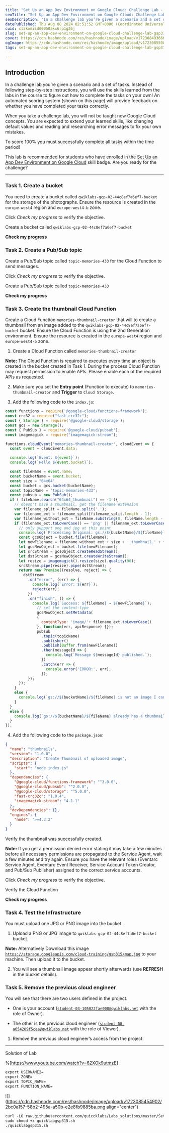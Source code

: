 ```yaml
---
title: "Set Up an App Dev Environment on Google Cloud: Challenge Lab - GSP315"
seoTitle: "Set Up an App Dev Environment on Google Cloud: Challenge Lab - GSP315"
seoDescription: "In a challenge lab you’re given a scenario and a set of tasks. Instead of following step-by-step instructions, you will use the skills learned from the labs"
datePublished: Thu Aug 08 2024 02:51:52 GMT+0000 (Coordinated Universal Time)
cuid: clzkomisd00050akx6rp1g26j
slug: set-up-an-app-dev-environment-on-google-cloud-challenge-lab-gsp315
cover: https://cdn.hashnode.com/res/hashnode/image/upload/v1723084936665/00d60367-fe53-49a9-bc0b-7dc88ac24ab4.png
ogImage: https://cdn.hashnode.com/res/hashnode/image/upload/v1723085500309/8bca7bd9-3f56-4edf-8b31-fec861f747b8.png
tags: set-up-an-app-dev-environment-on-google-cloud-challenge-lab-gsp315, gsp315

---
```


## **Introduction**

In a challenge lab you’re given a scenario and a set of tasks. Instead of following step-by-step instructions, you will use the skills learned from the labs in the course to figure out how to complete the tasks on your own! An automated scoring system (shown on this page) will provide feedback on whether you have completed your tasks correctly.

When you take a challenge lab, you will not be taught new Google Cloud concepts. You are expected to extend your learned skills, like changing default values and reading and researching error messages to fix your own mistakes.

To score 100% you must successfully complete all tasks within the time period!

This lab is recommended for students who have enrolled in the [Set Up an App Dev Environment on Google Cloud](https://www.cloudskillsboost.google/course_templates/637) skill badge. Are you ready for the challenge?

---

### **Task 1. Create a bucket**

You need to create a bucket called `qwiklabs-gcp-02-44c8ef7a6ef7-bucket` for the storage of the photographs. Ensure the resource is created in the `europe-west4` region and `europe-west4-b` zone.

Click *Check my progress* to verify the objective.

Create a bucket called `qwiklabs-gcp-02-44c8ef7a6ef7-bucket`

**Check my progress**

### **Task 2. Create a Pub/Sub topic**

Create a Pub/Sub topic called `topic-memories-433` for the Cloud Function to send messages.

Click *Check my progress* to verify the objective.

Create a Pub/Sub topic called `topic-memories-433`

**Check my progress**

### **Task 3. Create the thumbnail Cloud Function**

Create a Cloud Function `memories-thumbnail-creator` that will to create a thumbnail from an image added to the `qwiklabs-gcp-02-44c8ef7a6ef7-bucket` bucket. Ensure the Cloud Function is using the 2nd Generation environment. Ensure the resource is created in the `europe-west4` region and `europe-west4-b` zone.

1. Create a Cloud Function called `memories-thumbnail-creator`
    

**Note:** The Cloud Function is required to executes every time an object is created in the bucket created in Task 1. During the process Cloud Function may request permission to enable APIs. Please enable each of the required APIs as requested.

2. Make sure you set the **Entry point** (Function to execute) to `memories-thumbnail-creator` and **Trigger** to `Cloud Storage`.
    
3. Add the following code to the `index.js`:
    

```javascript
const functions = require('@google-cloud/functions-framework');
const crc32 = require("fast-crc32c");
const { Storage } = require('@google-cloud/storage');
const gcs = new Storage();
const { PubSub } = require('@google-cloud/pubsub');
const imagemagick = require("imagemagick-stream");

functions.cloudEvent('memories-thumbnail-creator', cloudEvent => {
  const event = cloudEvent.data;

  console.log(`Event: ${event}`);
  console.log(`Hello ${event.bucket}`);

  const fileName = event.name;
  const bucketName = event.bucket;
  const size = "64x64"
  const bucket = gcs.bucket(bucketName);
  const topicName = "topic-memories-433";
  const pubsub = new PubSub();
  if ( fileName.search("64x64_thumbnail") == -1 ){
    // doesn't have a thumbnail, get the filename extension
    var filename_split = fileName.split('.');
    var filename_ext = filename_split[filename_split.length - 1];
    var filename_without_ext = fileName.substring(0, fileName.length - filename_ext.length );
    if (filename_ext.toLowerCase() == 'png' || filename_ext.toLowerCase() == 'jpg'){
      // only support png and jpg at this point
      console.log(`Processing Original: gs://${bucketName}/${fileName}`);
      const gcsObject = bucket.file(fileName);
      let newFilename = filename_without_ext + size + '_thumbnail.' + filename_ext;
      let gcsNewObject = bucket.file(newFilename);
      let srcStream = gcsObject.createReadStream();
      let dstStream = gcsNewObject.createWriteStream();
      let resize = imagemagick().resize(size).quality(90);
      srcStream.pipe(resize).pipe(dstStream);
      return new Promise((resolve, reject) => {
        dstStream
          .on("error", (err) => {
            console.log(`Error: ${err}`);
            reject(err);
          })
          .on("finish", () => {
            console.log(`Success: ${fileName} → ${newFilename}`);
              // set the content-type
              gcsNewObject.setMetadata(
              {
                contentType: 'image/'+ filename_ext.toLowerCase()
              }, function(err, apiResponse) {});
              pubsub
                .topic(topicName)
                .publisher()
                .publish(Buffer.from(newFilename))
                .then(messageId => {
                  console.log(`Message ${messageId} published.`);
                })
                .catch(err => {
                  console.error('ERROR:', err);
                });
          });
      });
    }
    else {
      console.log(`gs://${bucketName}/${fileName} is not an image I can handle`);
    }
  }
  else {
    console.log(`gs://${bucketName}/${fileName} already has a thumbnail`);
  }
});
```

4. Add the following code to the `package.json`:
    

```json
{
  "name": "thumbnails",
  "version": "1.0.0",
  "description": "Create Thumbnail of uploaded image",
  "scripts": {
    "start": "node index.js"
  },
  "dependencies": {
    "@google-cloud/functions-framework": "^3.0.0",
    "@google-cloud/pubsub": "^2.0.0",
    "@google-cloud/storage": "^5.0.0",
    "fast-crc32c": "1.0.4",
    "imagemagick-stream": "4.1.1"
  },
  "devDependencies": {},
  "engines": {
    "node": ">=4.3.2"
  }
}
```

Verify the thumbnail was successfully created.

**Note:** If you get a permission denied error stating it may take a few minutes before all necessary permissions are propagated to the Service Agent, wait a few minutes and try again. Ensure you have the relevant roles (Eventarc Service Agent, Eventarc Event Receiver, Service Account Token Creator, and Pub/Sub Publisher) assigned to the correct service accounts.

Click *Check my progress* to verify the objective.

Verify the Cloud Function

**Check my progress**

### **Task 4. Test the Infrastructure**

You must upload one JPG or PNG image into the bucket

1. Upload a PNG or JPG image to `qwiklabs-gcp-02-44c8ef7a6ef7-bucket` bucket.
    

**Note:** Alternatively Download this image [`https://storage.googleapis.com/cloud-training/gsp315/map.jpg`](https://storage.googleapis.com/cloud-training/gsp315/map.jpg) to your machine. Then upload it to the bucket.

2. You will see a thumbnail image appear shortly afterwards (use **REFRESH** in the bucket details).
    

### **Task 5. Remove the previous cloud engineer**

You will see that there are two users defined in the project.

* One is your account ([`student-03-105022fae008@qwiklabs.net`](mailto:student-03-105022fae008@qwiklabs.net) with the role of Owner).
    
* The other is the previous cloud engineer ([`student-00-a654209f5cea@qwiklabs.net`](mailto:student-00-a654209f5cea@qwiklabs.net) with the role of Viewer).
    

1. Remove the previous cloud engineer’s access from the project.
    

---

Solution of Lab

%[https://www.youtube.com/watch?v=62XOk9utmzE] 

```apache
export USERNAME2=
export ZONE=
export TOPIC_NAME=
export FUNCTION_NAME=
```

![](https://cdn.hashnode.com/res/hashnode/image/upload/v1723085454902/2bc0a157-58b2-495a-a50b-e2e8fb9885ba.png align="center")

```apache
curl -LO raw.githubusercontent.com/quiccklabs/Labs_solutions/master/Set%20Up%20an%20App%20Dev%20Environment%20on%20Google%20Cloud%20Challenge%20Lab/quicklabgsp315.sh
sudo chmod +x quicklabgsp315.sh
./quicklabgsp315.sh
```